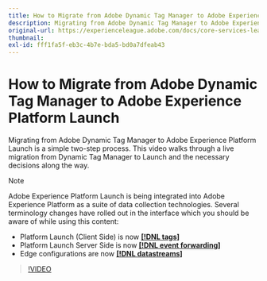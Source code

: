 ```yaml
---
title: How to Migrate from Adobe Dynamic Tag Manager to Adobe Experience Platform Launch
description: Migrating from Adobe Dynamic Tag Manager to Adobe Experience Platform Launch is a simple two-step process. This video walks through a live migration from Dynamic Tag Manager to Launch and the necessary decisions along the way.
original-url: https://experienceleague.adobe.com/docs/core-services-learn/tutorials/launch-web/migrate-from-dynamic-tag-manager-to-launch.html
thumbnail:
exl-id: fff1fa5f-eb3c-4b7e-bda5-bd0a7dfeab43
---
```

# How to Migrate from Adobe Dynamic Tag Manager to Adobe Experience Platform Launch

Migrating from Adobe Dynamic Tag Manager to Adobe Experience Platform Launch is a simple two-step process. This video walks through a live migration from Dynamic Tag Manager to Launch and the necessary decisions along the way.

>[!NOTE]
>
>Adobe Experience Platform Launch is being integrated into Adobe Experience Platform as a suite of data collection technologies. Several terminology changes have rolled out in the interface which you should be aware of while using this content:
> * Platform Launch (Client Side) is now **[[!DNL tags]](https://experienceleague.adobe.com/docs/launch/using/home.html)** 
> * Platform Launch Server Side is now **[[!DNL event forwarding]](https://experienceleague.adobe.com/docs/launch/using/server-side-info/server-side-overview.html)** 
> * Edge configurations  are now **[[!DNL datastreams]](https://experienceleague.adobe.com/docs/experience-platform/edge/fundamentals/datastreams.html)**

>[!VIDEO](https://video.tv.adobe.com/v/25861?quality=12&learn=on)
